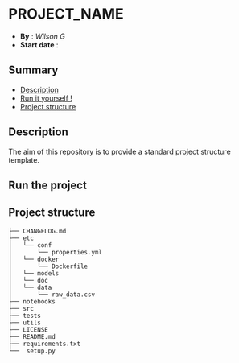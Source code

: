 # PROJECT_NAME

 - **By** : *Wilson G*
 - **Start date** : 

## Summary
- [Description](#description)
- [Run it yourself !](#run-the-project)
- [Project structure](#project-structure)


Description
--------------
The aim of this repository is to provide a standard project structure template.

Run the project
--------------



Project structure
--------------
```
├── CHANGELOG.md
├── etc
│   └── conf
│       └── properties.yml
│   └── docker
│       └── Dockerfile
│   └── models
│   └── doc
│   └── data
│       └── raw_data.csv
├── notebooks
├── src
├── tests
├── utils
├── LICENSE
├── README.md
├── requirements.txt
└──  setup.py
```
